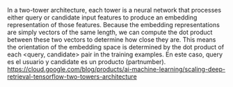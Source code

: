 In a two-tower architecture, each tower is a neural network that processes either query or candidate input features to produce an embedding representation of those features. Because the embedding representations are simply vectors of the same length, we can compute the dot product between these two vectors to determine how close they are. This means the orientation of the embedding space is determined by the dot product of each <query, candidate> pair in the training examples. En este caso, query es el usuario y candidate es un producto (partnumber). https://cloud.google.com/blog/products/ai-machine-learning/scaling-deep-retrieval-tensorflow-two-towers-architecture